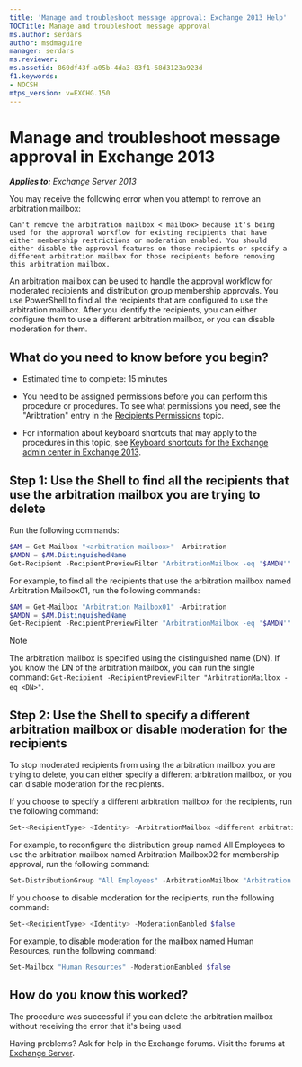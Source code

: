 ```yaml
---
title: 'Manage and troubleshoot message approval: Exchange 2013 Help'
TOCTitle: Manage and troubleshoot message approval
ms.author: serdars
author: msdmaguire
manager: serdars
ms.reviewer:
ms.assetid: 860df43f-a05b-4da3-83f1-68d3123a923d
f1.keywords:
- NOCSH
mtps_version: v=EXCHG.150
---
```


# Manage and troubleshoot message approval in Exchange 2013

_**Applies to:** Exchange Server 2013_

You may receive the following error when you attempt to remove an arbitration mailbox:

 `Can't remove the arbitration mailbox < mailbox> because it's being used for the approval workflow for existing recipients that have either membership restrictions or moderation enabled. You should either disable the approval features on those recipients or specify a different arbitration mailbox for those recipients before removing this arbitration mailbox.`

An arbitration mailbox can be used to handle the approval workflow for moderated recipients and distribution group membership approvals. You use PowerShell to find all the recipients that are configured to use the arbitration mailbox. After you identify the recipients, you can either configure them to use a different arbitration mailbox, or you can disable moderation for them.

## What do you need to know before you begin?

- Estimated time to complete: 15 minutes

- You need to be assigned permissions before you can perform this procedure or procedures. To see what permissions you need, see the "Aribtration" entry in the [Recipients Permissions](recipients-permissions-exchange-2013-help.md) topic.

- For information about keyboard shortcuts that may apply to the procedures in this topic, see [Keyboard shortcuts for the Exchange admin center in Exchange 2013](keyboard-shortcuts-in-the-exchange-admin-center-2013-help.md).

## Step 1: Use the Shell to find all the recipients that use the arbitration mailbox you are trying to delete

Run the following commands:

```powershell
$AM = Get-Mailbox "<arbitration mailbox>" -Arbitration
$AMDN = $AM.DistinguishedName
Get-Recipient -RecipientPreviewFilter "ArbitrationMailbox -eq '$AMDN'"

```

For example, to find all the recipients that use the arbitration mailbox named Arbitration Mailbox01, run the following commands:

```powershell
$AM = Get-Mailbox "Arbitration Mailbox01" -Arbitration
$AMDN = $AM.DistinguishedName
Get-Recipient -RecipientPreviewFilter "ArbitrationMailbox -eq '$AMDN'"

```

> [!NOTE]
> The arbitration mailbox is specified using the distinguished name (DN). If you know the DN of the arbitration mailbox, you can run the single command: `Get-Recipient -RecipientPreviewFilter "ArbitrationMailbox -eq <DN>"`.

## Step 2: Use the Shell to specify a different arbitration mailbox or disable moderation for the recipients

To stop moderated recipients from using the arbitration mailbox you are trying to delete, you can either specify a different arbitration mailbox, or you can disable moderation for the recipients.

If you choose to specify a different arbitration mailbox for the recipients, run the following command:

```powershell
Set-<RecipientType> <Identity> -ArbitrationMailbox <different arbitration mailbox>

```

For example, to reconfigure the distribution group named All Employees to use the arbitration mailbox named Arbitration Mailbox02 for membership approval, run the following command:

```powershell
Set-DistributionGroup "All Employees" -ArbitrationMailbox "Arbitration Mailbox02"

```

If you choose to disable moderation for the recipients, run the following command:

```powershell
Set-<RecipientType> <Identity> -ModerationEanbled $false

```

For example, to disable moderation for the mailbox named Human Resources, run the following command:

```powershell
Set-Mailbox "Human Resources" -ModerationEanbled $false

```

## How do you know this worked?

The procedure was successful if you can delete the arbitration mailbox without receiving the error that it's being used.

Having problems? Ask for help in the Exchange forums. Visit the forums at [Exchange Server](https://social.technet.microsoft.com/forums/office/home?category=exchangeserver).
